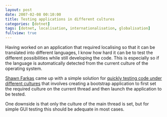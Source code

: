 ```yaml
---
layout: post
date: 2007-02-08 00:10:00
title: Testing applications in different cultures
categories: [dotnet]
tags: [dotnet, localisation, internationalisation, globalisation]
fullview: true
---
```


Having worked on an application that required localising so that it can be translated into different languages, I know how hard it can be to test the different possibilities while still developing the code. This is especially so if the language is automatically detected from the current culture of the operating system.

[Shawn Farkas](http://blogs.msdn.com/shawnfa/) came up with a simple solution for [quickly testing code under different cultures](http://blogs.msdn.com/shawnfa/archive/2006/10/20/quickly-testing-code-under-different-cultures.aspx) that involves creating a bootstrap application to first set the required culture on the current thread and then launch the application to be tested.

One downside is that only the culture of the main thread is set, but for simple GUI testing this should be adequate in most cases.
